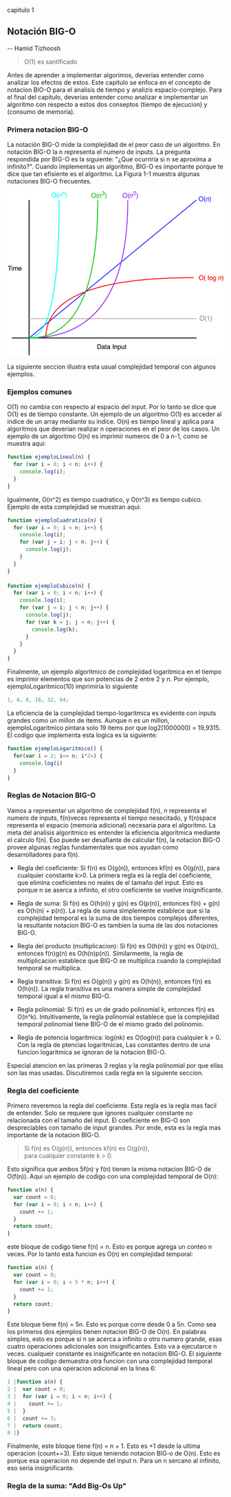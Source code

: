 capitulo 1

## Notación BIG-O

-- Hamid Tizhoosh

> O(1) es santificado

Antes de aprender a implementar algorimos, deverias entender como analizar los efectos de estos.
Este capitulo se enfoca en el concepto de notacion BIO-O para el analisis de tiempo y analizis espacio-complejo.
Para el final del capitulo, deverias entender como analizar e implementar un algoritmo con respecto a estos dos conseptos (tiempo de ejecucion) y (consumo de memoria).

### Primera notacion BIG-O

La notación BIG-O mide la complejidad de el peor caso de un algoritmo.
En notación BIG-O la n representa el numero de inputs.
La pregunta respondida por BIG-O es la siguiente:
"¿Que ocurriria si n se aproxima a infinito?".
Cuando implementas un algoritmo, BIG-O es importante porque te dice que tan efisiente es el algoritmo.
La Figura 1-1 muestra algunas notaciones BIG-O frecuentes.

![ejemplo en un plano cartesiano de notaciones big-o frecuentes, graficadas visualmente](./common-big-o.png)

La siguiente seccion illustra esta usual complejidad temporal con algunos ejemplos.

### Ejemplos comunes

O(1) no cambia con respecto al espacio del input. Por lo tanto se dice que O(1) es de tiempo constante. Un ejemplo de un algoritmo O(1) es acceder al indice de un array mediante su indice.
O(n) es tiempo lineal y aplica para algoritmos que deverian realizar n operaciones en el peor de los casos.
Un ejemplo de un algoritmo O(n) es imprimir numeros de 0 a n-1, como se muestra aqui:

```js
function ejemploLineal(n) {
  for (var i = 0; i < n; i++) {
    console.log(i);
  }
}
```

Igualmente, O(n^2) es tiempo cuadratico, y O(n^3) es tiempo cubico.
Ejemplo de esta complejidad se muestran aqui:

```js
function ejemploCuadratico(n) {
  for (var i = 0; i < n; i++) {
    console.log(i);
    for (var j = i; j < n; j++) {
      console.log(j);
    }
  }
}

function ejemploCubico(n) {
  for (var i = 0; i < n; i++) {
    console.log(i);
    for (var j = i; j < n; j++) {
      console.log(j);
      for (var k = j; j < n; j++) {
        console.log(k);
      }
    }
  }
}
```

Finalmente, un ejemplo algoritmico de complejidad logaritmica en el tiempo es imprimir elementos que son potencias de 2 entre 2 y n.
Por ejemplo, ejemploLogaritmico(10) imprimiria lo siguiente

```js
1, 4, 8, 16, 32, 64;
```

La eficiencia de la complejidad tiempo-logaritmica es evidente con inputs grandes como un millon de items. Aunque n es un millon, ejemploLogaritmico pintara solo 19 items por que log2(1000000) = 19,9315. El codigo que implementa esta logica es la siguiente:

```js
function ejemploLogaritmico() {
  for(var i = 2; i<= n; i*2>) {
    console.log(i)
  }
}
```

### Reglas de Notacion BIG-O

Vamos a representar un algoritmo de complejidad f(n), n representa el numero de inputs, f(n)veces representa el tiempo nesecitado, y f(n)space representa el espacio (memoria adicional) necesaria para el algoritmo. La meta del analisis algoritmico es entender la eficiencia algoritmica mediante el calculo f(n). Eso puede ser desafiante de calcular f(n), la notacion BIG-O provee algunas reglas fundamentales que nos ayudan como desarrolladores para f(n).

- Regla del coeficiente:
  Si f(n) es O(g(n)), entonces kf(n) es O(g(n)), para cualquier constante k>0. La primera regla es la regla del coeficiente, que elimina coeficientes no reales de el tamaño del input. Esto es porque n se aserca a infinito, el otro coeficiente se vuelve insignificante.

- Regla de suma:
  Si f(n) es O(h(n)) y g(n) es O(p(n)), entonces f(n) + g(n) es O(h(n) + p(n)). La regla de suma simplemente establece que si la complejidad temporal es la suma de dos tiempos complejos diferentes, la resultante notacion BIG-O es tambien la suma de las dos notaciones BIG-O.

- Regla del producto (multiplicacion):
  Si f(n) es O(h(n)) y g(n) es O(p(n)), entonces f(n)g(n) es O(h(n)p(n)). Similarmente, la regla de multiplicacion establece que BIG-O se multiplica cuando la complejidad temporal se multiplica.

- Regla transitiva:
  Si f(n) es O(g(n)) y g(n) es O(h(n)), entonces f(n) es O(h(n)). La regla transitiva es una manera simple de complejidad temporal igual a el mismo BIG-O.

- Regla polinomial:
  Si f(n) es un de grado polinomial k, entonces f(n) es O(n^k). Intuitivamente, la regla polinomial establece que la complejidad temporal polinomial tiene BIG-O de el mismo grado del polinomio.

- Regla de potencia logaritmica: log(nk) es O(log(n)) para cualquier k > 0. Con la regla de ptencias logaritmicas, Las constantes dentro de una funcion logaritmica se ignoran de la notacion BIG-O.

Especial atencion en las primeras 3 reglas y la regla polinomial por que ellas son las mas usadas. Discutiremos cada regla en la siguiente seccion.

### Regla del coeficiente

Primero reveremos la regla del coeficiente. Esta regla es la regla mas facil de entender. Solo se requiere que ignores cualquier constante no relacionada con el tamaño del input. El coeficiente en BIG-O son despreciables con tamaño de input grandes. Por ende, esta es la regla mas importante de la notacion BIG-O.

> Si f(n) es O(g(n)), entonces kf(n) es O(g(n)),  
> para cualquier constante k > 0.

Esto significa que ambos 5f(n) y f(n) tienen la misma notacion BIG-O de O(f(n)).
Aqui un ejemplo de codigo con una complejidad temporal de O(n):

```js
function a(n) {
  var count = 0;
  for (var i = 0; i < n; i++) {
    count += 1;
  }
  return count;
}
```

este bloque de codigo tiene f(n) = n. Esto es porque agrega un conteo n veces. Por lo tanto esta funcion es O(n) en complejidad temporal:

```js
function a(n) {
  var count = 0;
  for (var i = 0; i < 5 * n; i++) {
    count += 1;
  }
  return count;
}
```

Este bloque tiene f(n) = 5n. Esto es porque corre desde 0 a 5n. Como sea los primeros dos ejemplos tienen notacion BIG-O de O(n). En palabras simples, esto es porque si n se acerca a infinito o otro numero grande, esas cuatro operaciones adicionales son insignificantes. Esto va a ejecutarce n veces. cualqueir constante es insignificante en notacion BIG-O.
El siguiente bloque de codigo demuestra otra funcion con una complejidad temporal lineal pero con una operacion adicional en la linea 6:

```js
1 |function a(n) {
2 |  var count = 0;
3 |  for (var i = 0; i < n; i++) {
4 |    count += 1;
5 |  }
6 |  count += 3;
7 |  return count;
8 |}
```

Finalmente, este bloque tiene f(n) = n + 1. Esto es +1 desde la ultima operacion (count+=3). Esto sique teniendo notacion BIG-o de O(n). Esto es porque esa operacion no depende del input n.
Para un n sercano al infinito, eso seria insignificante.

### Regla de la suma: "Add Big-Os Up"
